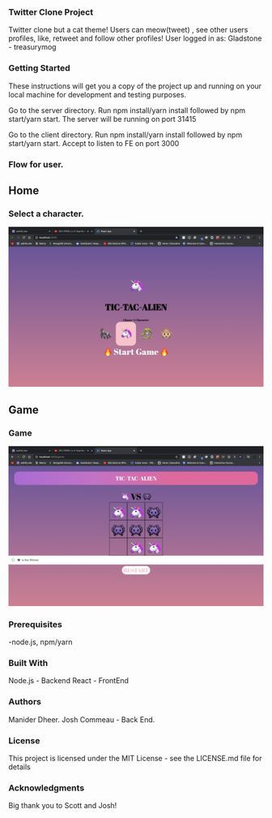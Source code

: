 
### Twitter Clone Project
Twitter clone but a cat theme! Users can meow(tweet) , see other users profiles, like, retweet and follow other profiles!
User logged in as: Gladstone - treasurymog
### Getting Started
These instructions will get you a copy of the project up and running on your local machine for development and testing purposes.

Go to the server directory. Run npm install/yarn install followed by npm start/yarn start. The server will be running on port 31415

Go to the client directory. Run npm install/yarn install followed by npm start/yarn start. Accept to listen to FE on port 3000

### Flow for user.

## Home
### Select a character.
<img src="Screenshots/Home.png" alt="Home">

## Game
### Game
<img src="Screenshots/Game.png" alt="Game">


### Prerequisites
-node.js, npm/yarn

### Built With
Node.js - Backend
React - FrontEnd

### Authors
Manider Dheer.
Josh Commeau - Back End.

### License
This project is licensed under the MIT License - see the LICENSE.md file for details

### Acknowledgments
Big thank you to Scott and Josh!
